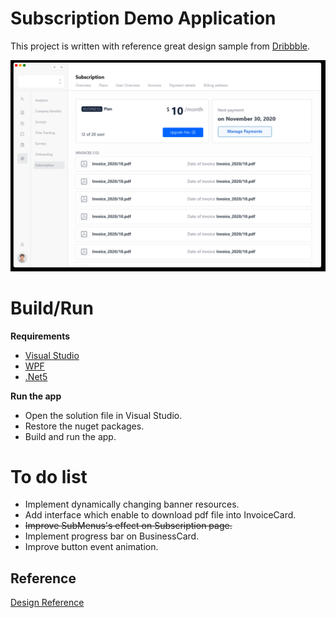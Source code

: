 # Subscription Demo Application

This project is written with reference great design sample from [Dribbble](https://dribbble.com/shots/14428654-Subscription-and-Plan-Overview).



<img src="./NA/app_capture.png" /> 



# Build/Run

**Requirements**

- [Visual Studio](https://visualstudio.microsoft.com/)
- [WPF](https://docs.microsoft.com/en-us/dotnet/desktop/wpf/getting-started/?view=netframeworkdesktop-4.8&viewFallbackFrom=netdesktop-5.0)
- [.Net5](https://dotnet.microsoft.com/download/dotnet/5.0)

**Run the app**

- Open the solution file in Visual Studio.
- Restore the nuget packages.
- Build and run the app.



# To do list

- Implement dynamically changing banner resources.
- Add interface which enable to download pdf file into InvoiceCard.
- ~~Improve SubMenus's effect on Subscription page.~~
- Implement progress bar on BusinessCard.
- Improve button event animation.



## Reference

[Design Reference](https://dribbble.com/shots/14428654-Subscription-and-Plan-Overview)
